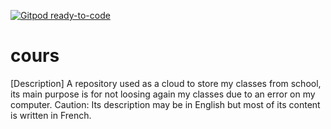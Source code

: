 [![Gitpod ready-to-code](https://img.shields.io/badge/Gitpod-ready--to--code-blue?logo=gitpod)](https://gitpod.io/#https://gitlab.com/CentaurusDJ/import-cours)

# cours
[Description]
A repository used as a cloud to store my classes from school, its main purpose is for not loosing again my classes due to an error on my computer. Caution: Its description may be in English but most of its content is written in French.
